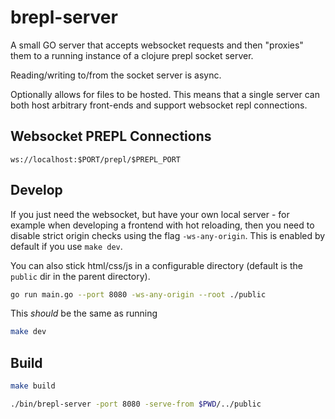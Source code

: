 
# brepl-server

A small GO server that accepts websocket requests and then "proxies" them to a running
instance of a clojure prepl socket server.

Reading/writing to/from the socket server is async.

Optionally allows for files to be hosted. This means that a single server can both host
arbitrary front-ends and support websocket repl connections.


## Websocket PREPL Connections

`ws://localhost:$PORT/prepl/$PREPL_PORT`

## Develop

If you just need the websocket, but have your own local server - for example
when developing a frontend with hot reloading, then you need to disable strict
origin checks using the flag `-ws-any-origin`. This is enabled by default if you
use `make dev`.

You can also stick html/css/js in a configurable directory (default is the `public` dir in the parent directory).

```bash
go run main.go --port 8080 -ws-any-origin --root ./public
```

This _should_ be the same as running

```bash
make dev
```

## Build

```bash
make build
```

```bash
./bin/brepl-server -port 8080 -serve-from $PWD/../public
```
